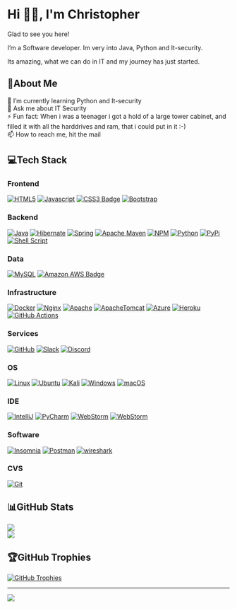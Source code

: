 # Hi 👋🏻, I'm Christopher

Glad to see you here!

I’m a Software developer. Im very into Java, Python and It-security.

Its amazing, what we can do in IT and my journey has just started. 

## 💫About Me

🌱 I’m currently learning Python and It-security  
💬 Ask me about IT Security    
⚡ Fun fact: When i was a teenager i got a hold of a large tower cabinet, and filled it with all the harddrives and ram, that i could put in it :-)   
📫 How to reach me, hit the mail

## 💻Tech Stack

### Frontend

[![HTML5](https://img.shields.io/badge/html5-%23E34F26.svg?style=flat-square&logo=html5&logoColor=white)](#)
[![Javascript](https://img.shields.io/badge/javascript-%23323330.svg?style=flat-square&logo=javascript&logoColor=%23F7DF1E)](#)
[![CSS3 Badge](https://img.shields.io/badge/CSS3-1572B6?logo=css3&logoColor=fff&style=flat-square)](#)
[![Bootstrap](  https://img.shields.io/badge/bootstrap-%23563D7C.svg?style=flat-square&logo=bootstrap&logoColor=white)](#)

### Backend

[![Java](https://img.shields.io/badge/java-%23ED8B00.svg?style=flat-square&logo=java&logoColor=white)](#)
[![Hibernate](https://img.shields.io/badge/Hibernate-59666C.svg?style=flat-square&logo=Hibernate&logoColor=white)](#)
[![Spring](https://img.shields.io/badge/spring-%236DB33F.svg?style=flat-square&logo=spring&logoColor=white)](#)
[![Apache Maven](https://img.shields.io/badge/Apache%20Maven-C71A36?style=flat-square&logo=Apache%20Maven&logoColor=white)](#)
[![NPM](https://img.shields.io/badge/NPM-%23000000.svg?style=flat-square&logo=npm&logoColor=white)](#)
[![Python](https://img.shields.io/badge/Python-3776AB.svg?style=flat-square&logo=Python&logoColor=white)](#)
[![PyPi](https://img.shields.io/badge/PyPI-3775A9.svg?style=flat-square&logo=PyPI&logoColor=white)](#)
[![Shell Script](https://img.shields.io/badge/shell_script-%23121011.svg?style=flat-square&logo=gnu-bash&logoColor=white)](#)

### Data

[![MySQL](https://img.shields.io/badge/mysql-%2300f.svg?style=flat-square&logo=mysql&logoColor=white)](#)
[![Amazon AWS Badge](https://img.shields.io/badge/Amazon%20AWS-232F3E?logo=amazonaws&logoColor=fff&style=plastic)](#)


### Infrastructure

[![Docker](https://img.shields.io/badge/docker-%230db7ed.svg?style=flat-square&logo=docker&logoColor=white)](#)
[![Nginx](https://img.shields.io/badge/nginx-%23009639.svg?style=flat-square&logo=nginx&logoColor=white)](#)
[![Apache](https://img.shields.io/badge/apache-%23D42029.svg?style=flat-square&logo=apache&logoColor=white)](#)
[![ApacheTomcat](https://img.shields.io/badge/Apache%20Tomcat-F8DC75.svg?style=flat-square&logo=Apache-Tomcat&logoColor=black)](#)
[![Azure](https://img.shields.io/badge/azure-%230072C6.svg?style=flat-square&logo=azure-devops&logoColor=white)](#)
[![Heroku](https://img.shields.io/badge/heroku-%23430098.svg?style=flat-square&logo=heroku&logoColor=white)](#)
[![GitHub Actions](https://img.shields.io/badge/github%20actions-%232671E5.svg?style=flat-square&logo=githubactions&logoColor=white)](#)

### Services

[![GitHub](https://img.shields.io/badge/github-%23121011.svg?style=flat-square&logo=github&logoColor=white)](#)
[![Slack](https://img.shields.io/badge/Slack-4A154B.svg?style=flat-square&logo=Slack&logoColor=white)](#)
[![Discord](https://img.shields.io/badge/Discord-5865F2.svg?style=flat-square&logo=Discord&logoColor=white)](#)

### OS

[![Linux](https://img.shields.io/badge/Linux-FCC624?style=flat-square&logo=linux&logoColor=black)](#)
[![Ubuntu](https://img.shields.io/badge/Ubuntu-E95420?style=flat-square&logo=ubuntu&logoColor=white)](#)
[![Kali](https://img.shields.io/badge/Kali%20Linux-557C94.svg?style=flat-square&logo=Kali-Linux&logoColor=white)](#)
[![Windows](https://img.shields.io/badge/Windows-0078D6?style=flat-square&logo=windows&logoColor=white)](#)
[![macOS](https://img.shields.io/badge/macOS-000?logo=macos&logoColor=fff&style=flat)](#)


### IDE

[![IntelliJ](https://img.shields.io/badge/IntelliJ_IDEA-000000.svg?style=flat-square&logo=intellij-idea&logoColor=white)](#)
[![PyCharm](https://img.shields.io/badge/PyCharm-000000.svg?&style=flat-square&logo=PyCharm&logoColor=white)](#)
[![WebStorm](https://img.shields.io/badge/WebStorm-000?logo=webstorm&logoColor=fff&style=flat-square)](#)
[![WebStorm](https://img.shields.io/badge/Visual%20Studio%20Code-007ACC.svg?style=flat-square&logo=Visual-Studio-Code&logoColor=white)](#)

### Software

[![Insomnia](https://img.shields.io/badge/Insomnia-4000BF.svg?style=flat-square&logo=Insomnia&logoColor=white)](#)
[![Postman](https://img.shields.io/badge/Postman-FF6C37?style=flat-square&logo=postman&logoColor=white)](#)
[![wireshark](https://img.shields.io/badge/wireshark-%231679A7.svg?&style=flat-square&logo=wireshark&logoColor=white)](#)

### CVS

[![Git](https://img.shields.io/badge/git-%23F05033.svg?style=flat-square&logo=git&logoColor=white)](#)

## 📊GitHub Stats

[![](https://github-readme-stats.vercel.app/api?username=ChristopherDN&theme=dark&hide_border=true&include_all_commits=true&count_private=true&show_icons=true)](#)  
[![](https://github-readme-streak-stats.herokuapp.com/?user=ChristopherDN&theme=dark&hide_border=true)](#)

## 🏆GitHub Trophies

[![GitHub Trophies](https://github-profile-trophy.vercel.app/?username=jeppe-t&theme=onedark&no-bg=true&no-frame=true&column=-1)](#)

---
[![](https://visitcount.itsvg.in/api?id=jeppe-t&icon=0&color=0)](https://visitcount.itsvg.in/analytics/ChristopherDN)
